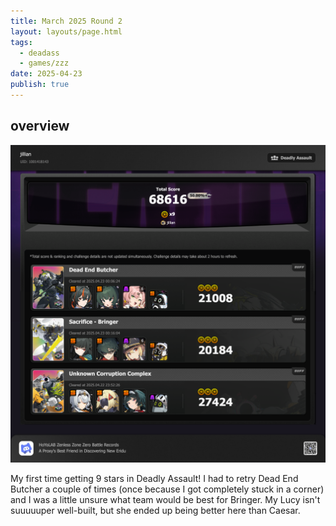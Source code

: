 ```yaml
---
title: March 2025 Round 2
layout: layouts/page.html
tags:
  - deadass
  - games/zzz
date: 2025-04-23
publish: true
---
```

## overview
![Deadly Assault Overview](./photos/04-24-2_deadass.png)

My first time getting 9 stars in Deadly Assault! I had to retry Dead End Butcher a couple of times (once because I got completely stuck in a corner) and I was a little unsure what team would be best for Bringer. My Lucy isn't suuuuuper well-built, but she ended up being better here than Caesar.